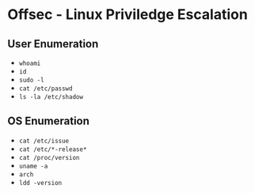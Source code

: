 # Offsec - Linux Priviledge Escalation

## User Enumeration

- `whoami`
- `id`
- `sudo -l`
- `cat /etc/passwd`
- `ls -la /etc/shadow`

## OS Enumeration

- `cat /etc/issue`
- `cat /etc/*-release*`
- `cat /proc/version`
- `uname -a`
- `arch`
- `ldd -version`